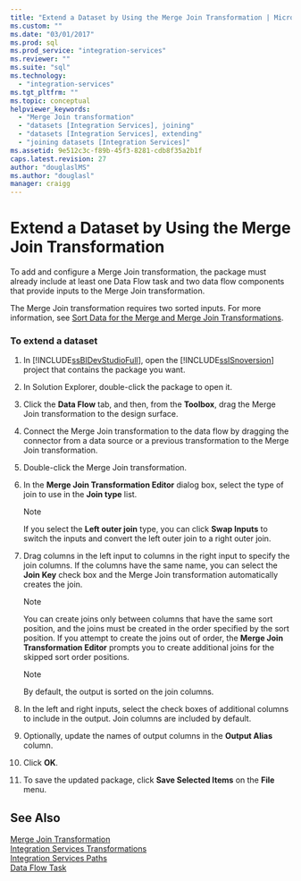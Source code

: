 ```yaml
---
title: "Extend a Dataset by Using the Merge Join Transformation | Microsoft Docs"
ms.custom: ""
ms.date: "03/01/2017"
ms.prod: sql
ms.prod_service: "integration-services"
ms.reviewer: ""
ms.suite: "sql"
ms.technology: 
  - "integration-services"
ms.tgt_pltfrm: ""
ms.topic: conceptual
helpviewer_keywords: 
  - "Merge Join transformation"
  - "datasets [Integration Services], joining"
  - "datasets [Integration Services], extending"
  - "joining datasets [Integration Services]"
ms.assetid: 9e512c3c-f89b-45f3-8281-cdb8f35a2b1f
caps.latest.revision: 27
author: "douglaslMS"
ms.author: "douglasl"
manager: craigg
---
```

# Extend a Dataset by Using the Merge Join Transformation
  To add and configure a Merge Join transformation, the package must already include at least one Data Flow task and two data flow components that provide inputs to the Merge Join transformation.  
  
 The Merge Join transformation requires two sorted inputs. For more information, see [Sort Data for the Merge and Merge Join Transformations](../../../integration-services/data-flow/transformations/sort-data-for-the-merge-and-merge-join-transformations.md).  
  
### To extend a dataset  
  
1.  In [!INCLUDE[ssBIDevStudioFull](../../../includes/ssbidevstudiofull-md.md)], open the [!INCLUDE[ssISnoversion](../../../includes/ssisnoversion-md.md)] project that contains the package you want.  
  
2.  In Solution Explorer, double-click the package to open it.  
  
3.  Click the **Data Flow** tab, and then, from the **Toolbox**, drag the Merge Join transformation to the design surface.  
  
4.  Connect the Merge Join transformation to the data flow by dragging the connector from a data source or a previous transformation to the Merge Join transformation.  
  
5.  Double-click the Merge Join transformation.  
  
6.  In the **Merge Join Transformation Editor** dialog box, select the type of join to use in the **Join type** list.  
  
    > [!NOTE]  
    >  If you select the **Left outer join** type, you can click **Swap Inputs** to switch the inputs and convert the left outer join to a right outer join.  
  
7.  Drag columns in the left input to columns in the right input to specify the join columns. If the columns have the same name, you can select the **Join Key** check box and the Merge Join transformation automatically creates the join.  
  
    > [!NOTE]  
    >  You can create joins only between columns that have the same sort position, and the joins must be created in the order specified by the sort position. If you attempt to create the joins out of order, the **Merge Join Transformation Editor** prompts you to create additional joins for the skipped sort order positions.  
  
    > [!NOTE]  
    >  By default, the output is sorted on the join columns.  
  
8.  In the left and right inputs, select the check boxes of additional columns to include in the output. Join columns are included by default.  
  
9. Optionally, update the names of output columns in the **Output Alias** column.  
  
10. Click **OK**.  
  
11. To save the updated package, click **Save Selected Items** on the **File** menu.  
  
## See Also  
 [Merge Join Transformation](../../../integration-services/data-flow/transformations/merge-join-transformation.md)   
 [Integration Services Transformations](../../../integration-services/data-flow/transformations/integration-services-transformations.md)   
 [Integration Services Paths](../../../integration-services/data-flow/integration-services-paths.md)   
 [Data Flow Task](../../../integration-services/control-flow/data-flow-task.md)  
  
  
